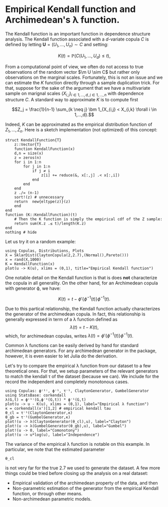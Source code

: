 # Empirical Kendall function and Archimedean's λ function.

The Kendall function is an important function in dependence structure analysis. The Kendall function associated with a $d$-variate copula $C$ is defined by letting $\bm U = \left(U_1,...,U_n\right) \sim C$ and setting:

$$K(t) = \mathbb P \left( C(U_1,...,U_d) \le t \right),$$

From a computational point of view, we often do not access to true observations of the random vector $\m U \sim C$ but rather only observations on the marginal scales.
Fortunately, this is not an issue and we can estimate the $K$ function directly through a sample duplication trick. 
For that, suppose for the sake of the argument that we have a multivariate sample on marignal scales $\left(X_{i,j}\right)_{i \in 1,...,d,\; j \in 1,...,n}$ with dependence structure $C$. 
A standard way to approximate $K$ is to compute first

$$Z_j = \frac{1}{n-1} \sum_{k \neq j} \bm 1_{X_{i,j} < X_{i,k} \forall i \in 1,...,d}.$$

Indeed, $K$ can be approximated as the empirical distribution function of $Z_1,...,Z_n$. 
Here is a sketch implementation (not optimized) of this concept:
```@example lambda
struct KendallFunction{T}
    z::Vector{T}
    function KendallFunction(x)
    d,n = size(x)
    z = zeros(n)
    for i in 1:n
        for j in 1:n
            if j ≠ i
                z[i] += reduce(&, x[:,j] .< x[:,i])
            end
        end
    end
    z ./= (n-1)
    sort!(z) # unnecessary
    return  new{eltype(z)}(z)
    end
end
function (K::KendallFunction)(t)
    # Then the K function is simply the empirical cdf of the Z sample:
    return sum(K.z .≤ t)/length(K.z)
end
nothing # hide
```

Let us try it on a random example: 

```@example lambda
using Copulas, Distributions, Plots
X = SklarDist(ClaytonCopula(2,2.7),(Normal(),Pareto()))
x = rand(X,1000)
K = KendallFunction(x)
plot(u -> K(u), xlims = (0,1), title="Empirical Kendall function")
```

One notable detail on the Kendall function is that is does **not** characterize the copula in all generality. On the other hand, for an Archimedean copula with generator ϕ, we have:

$$K(t) = t - \phi'\{\phi^{-1}(t)\} \phi^{-1}(t).$$

Due to this partical relationship, the Kendall function actually characterizes the generator of the archimedean copula. In fact, this relationship is generally expressed in term of a λ function defined as $$\lambda(t) = t - K(t),$$ which, for archimedean copulas, writes $\lambda(t) = \phi'\{\phi^{-1}(t)\} \phi^{-1}(t)$.

Common λ functions can be easily derived by hand for standard archimedean generators. For any archimedean generator in the package, however, it is even easier to let Julia do the derivation. 

Let's try to compare the empirical λ function from our dataset to a few theoretical ones. For that, we setup parameters of the relevant generators to match the kendall τ of the dataset (because we can). We include for the record the independent and completely monotonous cases.

```@example lambda
using Copulas: ϕ⁽¹⁾, ϕ⁻¹, τ⁻¹, ClaytonGenerator, GumbelGenerator
using StatsBase: corkendall
λ(G,t) = ϕ⁽¹⁾(G,ϕ⁻¹(G,t)) * ϕ⁻¹(G,t)
plot(u -> u - K(u), xlims = (0,1), label="Empirical λ function")
κ = corkendall(x')[1,2] # empirical kendall tau
θ_cl = τ⁻¹(ClaytonGenerator,κ)
θ_gb = τ⁻¹(GumbelGenerator,κ)
plot!(u -> λ(ClaytonGenerator(θ_cl),u), label="Clayton")
plot!(u -> λ(GumbelGenerator(θ_gb),u), label="Gumbel")
plot!(u -> 0, label="Comonotony")
plot!(u -> u*log(u), label="Independence")
```

The variance of the empirical λ function is notable on this example. In particular, we note that the estimated parameter
```@example lambda
θ_cl
```
is not very far for the true $2.7$ we used to generate the dataset. A few more things could be tried before closing up the analysis on a real dataset: 

- Empirical validation of the archimedean property of the data, and then
- Non-parametric estimation of the generator from the empirical Kendall function, or through other means.
- Non-archimedean parametric models.
